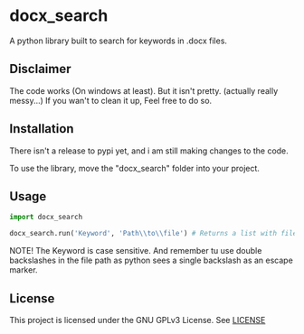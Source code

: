 # docx_search

A python library built to search for keywords in .docx files.

## Disclaimer

The code works (On windows at least). But it isn't pretty. (actually really messy...) If you wan't to clean it up, Feel free to do so.

## Installation

There isn't a release to pypi yet, and i am still making changes to the code.

To use the library, move the "docx_search" folder into your project.

## Usage

```python
import docx_search

docx_search.run('Keyword', 'Path\\to\\file') # Returns a list with files that contain the keyword.

```

NOTE! The Keyword is case sensitive. And remember tu use double backslashes in the file path as python sees a single backslash as an escape marker.

## License

This project is licensed under the GNU GPLv3 License. See [LICENSE](LICENSE "LICENSE")
